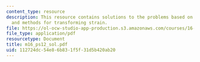 ```yaml
---
content_type: resource
description: This resource contains solutions to the problems based on Mohr's circle,
  and methods for transforming strain.
file: https://ol-ocw-studio-app-production.s3.amazonaws.com/courses/16-01-unified-engineering-i-ii-iii-iv-fall-2005-spring-2006/112724dc54e86b831f5f31d5b420ab20_m16_ps12_sol.pdf
file_type: application/pdf
resourcetype: Document
title: m16_ps12_sol.pdf
uid: 112724dc-54e8-6b83-1f5f-31d5b420ab20
---
```

